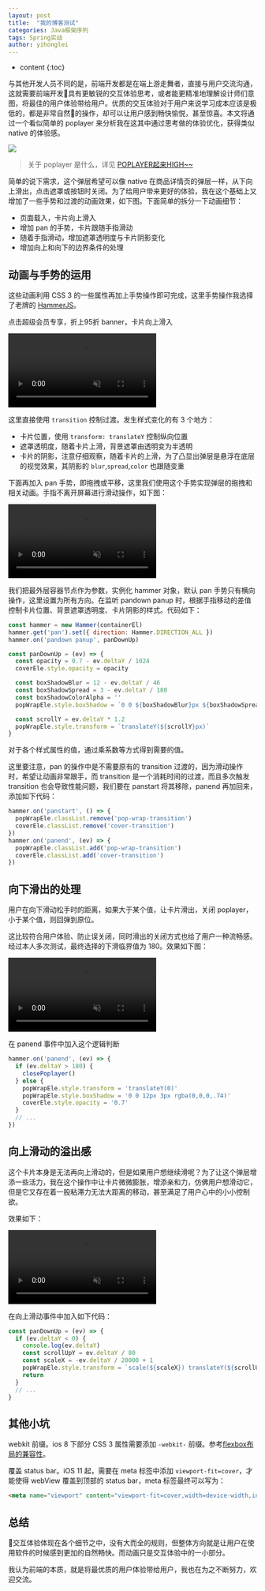 ```yaml
---
layout: post
title:  "我的博客测试"
categories: Java框架序列
tags: Spring实战
author: yihonglei
---
```


* content
{:toc}

与其他开发人员不同的是，前端开发都是在端上游走舞者，直接与用户交流沟通，这就需要前端开发具有更敏锐的交互体验思考，或者能更精准地理解设计师们意图，将最佳的用户体验带给用户。优质的交互体验对于用户来说学习成本应该是极低的，都是非常自然的操作，却可以让用户感到畅快愉悦，甚至惊喜。本文将通过一个看似简单的 poplayer 来分析我在这其中通过思考做的体验优化，获得类似 native 的体验感。

![](https://ws1.sinaimg.cn/large/7011d6cfgy1frx9jv0kpfj208w0fracu.jpg)




> 关于 poplayer 是什么，详见 [POPLAYER起来HIGH~~](https://github.com/amfe/article/issues/18)

简单的说下需求，这个弹层希望可以像 native 在商品详情页的弹层一样，从下向上滑出，点击遮罩或按钮时关闭。为了给用户带来更好的体验，我在这个基础上又增加了一些手势和过渡的动画效果，如下图。下面简单的拆分一下动画细节：

- 页面载入，卡片向上滑入
- 增加 pan 的手势，卡片跟随手指滑动
- 随着手指滑动，增加遮罩透明度与卡片阴影变化
- 增加向上和向下的边界条件的处理

## 动画与手势的运用

这些动画利用 CSS 3 的一些属性再加上手势操作即可完成，这里手势操作我选择了老牌的 [HammerJS](https://hammerjs.github.io/)。

点击超级会员专享，折上95折 banner，卡片向上滑入

<video src="http://cloud.video.taobao.com//play/u/263674894/p/1/e/6/t/1/50072164318.mp4" autoplay controls preload loop muted width="300px"></video>

这里直接使用 `transition` 控制过渡。发生样式变化的有 3 个地方：

- 卡片位置，使用 `transform: translateY` 控制纵向位置
- 遮罩透明度，随着卡片上滑，背景遮罩由透明变为半透明
- 卡片的阴影，注意仔细观察，随着卡片的上滑，为了凸显出弹层是悬浮在底层的视觉效果，其阴影的 `blur`,`spread`,`color` 也跟随变重

下面再加入 pan 手势，即拖拽或平移，这里我们使用这个手势实现弹层的拖拽和相关动画。手指不离开屏幕进行滑动操作，如下图：

<video src="http://cloud.video.taobao.com//play/u/263674894/p/1/e/6/t/1/50072178262.mp4"  controls preload loop muted width="300px"></video>

我们把最外层容器节点作为参数，实例化 hammer 对象，默认 pan 手势只有横向操作，这里设置为所有方向。在监听 pandown panup 时，根据手指移动的差值控制卡片位置、背景遮罩透明度、卡片阴影的样式。代码如下：

```js
const hammer = new Hammer(containerEl)
hammer.get('pan').set({ direction: Hammer.DIRECTION_ALL })
hammer.on('pandown panup', panDownUp)

const panDownUp = (ev) => {
  const opacity = 0.7 - ev.deltaY / 1024
  coverEle.style.opacity = opacity

  const boxShadowBlur = 12 - ev.deltaY / 46
  const boxShadowSpread = 3 - ev.deltaY / 180
  const boxShadowColorAlpha = ''
  popWrapEle.style.boxShadow = `0 0 ${boxShadowBlur}px ${boxShadowSpread}px rgba(0,0,0,${opacity})`

  const scrollY = ev.deltaY * 1.2
  popWrapEle.style.transform = `translateY(${scrollY}px)`
}
```

对于各个样式属性的值，通过乘系数等方式得到需要的值。

这里要注意，pan 的操作中是不需要原有的 transition 过渡的，因为滑动操作时，希望让动画非常跟手，而 transition 是一个消耗时间的过渡，而且多次触发 transition 也会导致性能问题，我们要在 panstart 将其移除，panend 再加回来，添加如下代码：

```js
hammer.on('panstart', () => {
  popWrapEle.classList.remove('pop-wrap-transition')
  coverEle.classList.remove('cover-transition')
})
hammer.on('panend', (ev) => {
  popWrapEle.classList.add('pop-wrap-transition')
  coverEle.classList.add('cover-transition')
})
```

## 向下滑出的处理

用户在向下滑动松手时的距离，如果大于某个值，让卡片滑出，关闭 poplayer，小于某个值，则回弹到原位。

这比较符合用户体验、防止误关闭，同时滑出的关闭方式也给了用户一种流畅感。经过本人多次测试，最终选择的下滑临界值为 180。效果如下图：

<video src="http://cloud.video.taobao.com//play/u/263674894/p/1/e/6/t/1/50072156428.mp4"  controls preload loop muted width="300px"></video>

在 panend 事件中加入这个逻辑判断

```js
hammer.on('panend', (ev) => {
  if (ev.deltaY > 180) {
    closePoplayer()
  } else {
    popWrapEle.style.transform = 'translateY(0)'
    popWrapEle.style.boxShadow = '0 0 12px 3px rgba(0,0,0,.74)'
    coverEle.style.opacity = '0.7'
  }
  // ...
})
```

## 向上滑动的溢出感

这个卡片本身是无法再向上滑动的，但是如果用户想继续滑呢？为了让这个弹层增添一些活力，我在这个操作中让卡片微微膨胀，增添亲和力，仿佛用户想滑动它，但是它又存在着一股粘滞力无法大距离的移动，甚至满足了用户心中的小小控制欲。

效果如下：

<video src="http://cloud.video.taobao.com//play/u/263674894/p/1/e/6/t/1/50072160378.mp4"  controls preload loop muted width="300px"></video>

在向上滑动事件中加入如下代码：

```js
const panDownUp = (ev) => {
  if (ev.deltaY < 0) {
    console.log(ev.deltaY)
    const scrollUpY = ev.deltaY / 80
    const scaleX = -ev.deltaY / 20000 + 1
    popWrapEle.style.transform = `scale(${scaleX}) translateY(${scrollUpY}px)`
    return
  }
  // ...
}
```

## 其他小坑

webkit 前缀。ios 8 下部分 CSS 3 属性需要添加 `-webkit-` 前缀。参考[flexbox布局的兼容性](http://www.ayqy.net/blog/flexbox%E5%B8%83%E5%B1%80%E7%9A%84%E5%85%BC%E5%AE%B9%E6%80%A7/)。

覆盖 status bar。iOS 11 起，需要在 meta 标签中添加 `viewport-fit=cover`，才能使得 webView 覆盖到顶部的 status bar，meta 标签最终可以写为：

``` html
<meta name="viewport" content="viewport-fit=cover,width=device-width,initial-scale=1,maximum-scale=1,user-scalable=no">
```

## 总结

交互体验体现在各个细节之中，没有大而全的规则，但整体方向就是让用户在使用软件的时候感到更加的自然畅快。而动画只是交互体验中的一小部分。

我认为前端的本质，就是将最优质的用户体验带给用户，我也在为之不断努力，欢迎交流。
